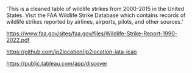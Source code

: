 'This is a cleaned table of wildlife strikes from 2000-2015 in the United States. Visit the FAA Wildlife Strike Database which contains records of wildlife strikes reported by airlines, airports, pilots, and other sources.'


https://www.faa.gov/sites/faa.gov/files/Wildlife-Strike-Report-1990-2022.pdf

https://github.com/ip2location/ip2location-iata-icao


https://public.tableau.com/app/discover

